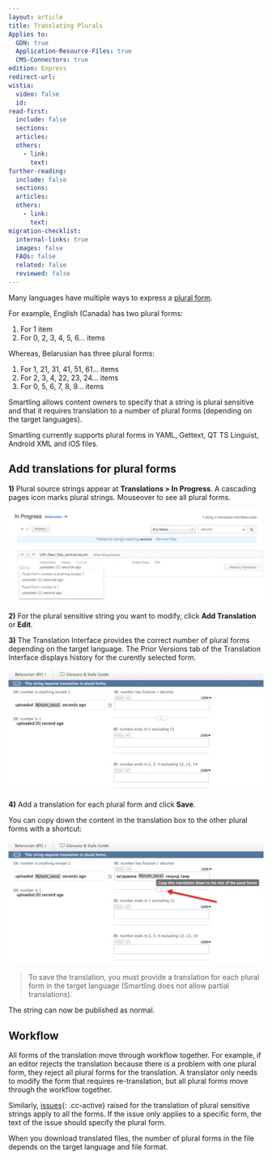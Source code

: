 ```yaml
---
layout: article
title: Translating Plurals
Applies to:
  GDN: true
  Application-Resource-Files: true
  CMS-Connectors: true
edition: Express
redirect-url:
wistia:
  video: false
  id:
read-first:
  include: false
  sections:
  articles:
  others:
    - link:
      text:
further-reading:
  include: false
  sections:
  articles:
  others:
    - link:
      text:
migration-checklist:
  internal-links: true
  images: false
  FAQs: false
  related: false
  reviewed: false
---
```


Many languages have multiple ways to express a [plural form](https://en.wikipedia.org/wiki/Plural).

For example, English (Canada) has two plural forms:

1. For 1 item
2. For 0, 2, 3, 4, 5, 6… items


Whereas, Belarusian has three plural forms:

1. For 1, 21, 31, 41, 51, 61… items
2. For 2, 3, 4, 22, 23, 24… items
3. For 0, 5, 6, 7, 8, 9… items


Smartling allows content owners to specify that a string is plural sensitive and that it requires translation to a number of plural forms (depending on the target languages).

Smartling currently supports plural forms in YAML, Gettext, QT TS Linguist, Android XML and iOS files.

## Add translations for plural forms


**1)** Plural source strings appear at **Translations > In Progress**. A cascading pages icon marks plural strings. Mouseover to see all plural forms.

![](/uploads/versions/plurals_list_view---x----576-213x---.jpg)

**2)** For the plural sensitive string you want to modify, click **Add Translation** or **Edit**.

**3)** The Translation Interface provides the correct number of plural forms depending on the target language. The Prior Versions tab of the Translation Interface displays history for the curently selected form.

![](/uploads/versions/name-ti_content_plurals---x----576-277x---.jpg)

**4)** Add a translation for each plural form and click **Save**.

You can copy down the content in the translation box to the other plural forms with a shortcut:

![](/uploads/versions/name-ti_content_plurals_copydown---x----576-280x---.jpg)

> To save the translation, you must provide a translation for each plural form in the target language (Smartling does not allow partial translations).

The string can now be published as normal.

## Workflow

All forms of the translation move through workflow together. For example, if an editor rejects the translation because there is a problem with one plural form, they reject all plural forms for the translation. A translator only needs to modify the form that requires re-translation, but all plural forms move through the workflow together.

Similarly, [issues](/articles/issues/){: .cc-active} raised for the translation of plural sensitive strings apply to all the forms. If the issue only applies to a specific form, the text of the issue should specify the plural form.

When you download translated files, the number of plural forms in the file depends on the target language and file format.